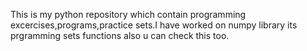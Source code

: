This is my python repository which contain programming excercises,programs,practice sets.I have worked on numpy library its prgramming sets functions also u can check this too.
